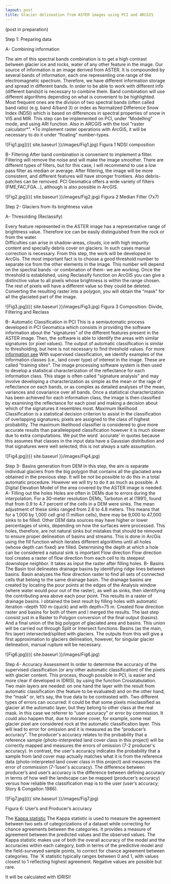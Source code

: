 ```yaml
---
layout: post
title: Glacier delineation from ASTER images using PCI and ARCGIS 
---
```


(post in preparation)

Step 1: Preparing data

A- Combining information

The aim of this spectral bands combination is to get a high contrast between glacier ice and rocks, water of any other feature in the image. 
Our source of information is an image derived from ASTER. It is compounded by several bands of information, each one representing  one range of the electromagnetic spectrum. Therefore, we have different information storage and spread in different bands. In order to be able to work with different info (different bands)it is necessary to combine them. Band combination will use different algorithms depending on what is convenient to be highlighted. Most frequent ones are the division of two spectral bands (often called band ratio) (e.g. band 4/band 3) or index as Normalized Difference Snow Index (NDSI) which is based on differences in spectral properties of snow in VIS and MIR.
This step can be implemented on PCI, under “Modelling” mode, and using ARI function. Also in ARCGIS with the tool “raster calculator*”. 
*To implement raster operations with ArcGIS, it will be necessary to do it under “floating” number-types. 

![Fig1.jpg]({{ site.baseurl }}/images/Fig1.jpg) 
Figura 1 NDSI composition

B-	Filtering
After band combination is convenient to implement a filter. Filtering will remove the noise and will make the image smoother. 
There are different types of filters, but for this case, I will recommend to use a low pass filter as median or average. 
After filtering, the image will be more consistent, and different features will have stronger frontiers. Also debris-patches can be removed. 
PCI Geomatica offers a wide variety of filters (FME,FAC,FGA...), although is also possible in ArcGIS. 

![Fig2.jpg]({{ site.baseurl }}/images/Fig2.jpg) 
Figura 2 Median Filter (7x7)

Step 2- Glaciers from its brightness value

A-	Thresolding (Reclassify)

Every feature represented in the ASTER image has a representative range of brightness value. Therefore ice can be easily distinguished from the rock or from the water.  
Difficulties can arise in shadow-areas, clouds, ice with high impurity content and specially debris cover on glaciers. In such cases manual correction is necessary. 
From this step, the work will be developed in ArcGis. The most important fact is to choose a good threshold number to separate ice from the other elements in the image.
 This number will depend on the spectral bands -or combination of them- we are working. Once the threshold is established, using Reclassify function on ArcGIS you can give
 a distinctive value to all pixels whose brightness is within the range chosen. The rest of pixels will have a different value so they could be deleted.
 Converting the resulting raster into a polygon, you will obtain the “mask” for all the glaciated part of the image. 
 
![Fig3.jpg]({{ site.baseurl }}/images/Fig3.jpg) 
Figura 3 Composition: Divide, Filtering and Reclass
 
B-	Automatic Classification in PCI
This is a semiautomatic process developed in PCI Geomatica which consists in providing the software information about the “signatures” of the different features present 
in the ASTER image. Then, the software is able to identify the areas with similar signatures (or pixel values). The output of automatic classification is similar 
to thresholding, but here is not necessary to find threshold values. For more [information see](http://www.sc.chula.ac.th/courseware/2309507/Lecture/remote18.htm)
With supervised classification, we identify examples of the Information classes (i.e., land cover type) of interest in the image. 
These are called "training sites". The image processing software system is then used to develop a statistical characterization of the reflectance for each information class. 
This stage is often called "signature analysis" and may involve developing a characterization as simple as the mean or the rage of reflectance on each bands, 
or as complex as detailed analyses of the mean, variances and covariance over all bands. Once a statistical characterization has been achieved for each information class,
 the image is then classified by examining the reflectance for each pixel and making a decision about which of the signatures it resembles most. 
Maximum likelihood Classification is a statistical decision criterion to assist in the classification of overlapping signatures; pixels are assigned to the class of highest probability. 
The maximum likelihood classifier is considered to give more accurate
results than parallelepiped classification however it is much slower due to extra computations. We put the word `accurate' in quotes because this assumes that classes in the input data have a Gaussian distribution and that signatures were well selected; this is not always a safe assumption.

![Fig4.jpg]({{ site.baseurl }}/images/Fig4.jpg) 

Step 3- Basins generation from DEM
In this step, the aim is separate individual glaciers from the big polygon that contains all the glaciated area  obtained in the previous step.  It will be not be possible to do this in a total automatic procedure. However we will try to do it as much as possible. 
A Digital Elevation Model of the area covered by the ASTER image is needed. 
A-	Filling out the holes
Holes are often in DEMs due to errors during the interpolation. For a 30-meter resolution DEMs, Tarboton et al (1991), found that from 0.9 to 4.7 percent of the cells in a DEM were sinks. The mean adjustment of these sinks ranged from 2.6 to 4.8 meters. This means that for a 1,000 by 1,000 cell grid (1 million cells), there may be 9,000 to 47,000 sinks to be filled. Other DEM data sources may have higher or lower percentages of sinks, depending on how the surfaces were processed. This holes, therefore, are not natural sinks but mistakes that should be removed to ensure proper delineation of basins and streams. This is done in ArcGis using the fill function which iterates different algorithms until all holes (whose depth can fixed) are filled. Determining the depth at which a hole can be considered a natural sink is important Flow direction
Flow direction tool creates a raster of flow direction from each cell to its steepest downslope neighbor. It takes as input the raster after filling holes.
B-	Basins
The Basin tool delineates drainage basins by identifying ridge lines between basins. Basin analyzes the flow direction raster to find all sets of connected cells that belong to the same drainage basin. The drainage basins are created by locating the pour points at the edges of the Analysis window (where water would pour out of the raster), as well as sinks, then identifying the contributing area above each pour point. This results in a raster of drainage basins.
I obtained the best result by filling holes with automatic iteration –depth 100 m-(quick) and with depth=75 m. Created flow direction raster and basins for both of them  and I merged the results.
The last step consist just in a Raster to Polygon conversion of the final output (basins). And a final union of the big polygon of glaciated area and basins. This union will be carried out through Split or Intersect functions: Basins (as the main, firs layer) intersected/splited with glaciers. The outputs from this  will give a first approximation to glaciers delineation, however, for singular glacier delineation, manual rupture will be necessary. 

![Fig6.jpg]({{ site.baseurl }}/images/Fig6.jpg)

Step 4- Accuracy Assessment
In order to determine the accuracy of the supervised classification (or any other automatic classification) of the pixels with glacier content. This process, though possible in PCI, is easier and more clear if developed in IDRISI, by using the function Crosstabulation.
Two main layers are needed: on one hand the layer with the result from automatic classification (the feature to be evaluated) and on the other hand, the “mask” or, let’s say, the true data to be contrasted with.
Two different types of errors can occurred: it could be that some pixels misclassified as glacier at the automatic layer, but they belong to other class at the real mask. In this case we referrer to “user accuracy” or error by  commission. It could also happen that, due to moraine cover, for example, some real glacier pixel are considered rock at the automatic classification layer. This will lead to error for omission and it is measured as the “producer’s accuracy”.
The producer's accuracy relates to the probability that a reference sample (photo-interpreted land cover class in this project) will be correctly mapped and measures the errors of omission (7-2 producer's accuracy). In contrast, the user's accuracy indicates the probability that a sample from land cover map actually matches what it is from the reference data (photo-interpreted land cover class in this project) and measures the error of commission (7-1user's accuracy).
The difference between producer’s and user’s accuracy is the difference between defining accuracy in terms of how well the landscape can be mapped (producer’s accuracy) versus how reliable the classification map is to the user (user’s accuracy; Story & Congalton 1986).


![Fig7.jpg]({{ site.baseurl }}/images/Fig7.jpg)

Figura 6: User’s and Producer’s accuracy

The [Kappa statistic](http://www.jennessent.com/downloads/Kappa_Manual_Online.pdf)
The Kappa statistic is used to measure the agreement between two sets of categorizations of a dataset while correcting for chance agreements between the categories. It provides a measure of agreement between the predicted values and the observed values.
The Kappa statistic makes use of both the overall accuracy of the model and the accuracies within each category, both in terms of the predictive model and the field-surveyed sample points, to correct for chance agreement between categories.
The ˆK statistic typically ranges between 0 and 1, with values closest to 1 reflecting highest
agreement. Negative values are possible but rare.

It will be calculated with IDRISI!

 
 